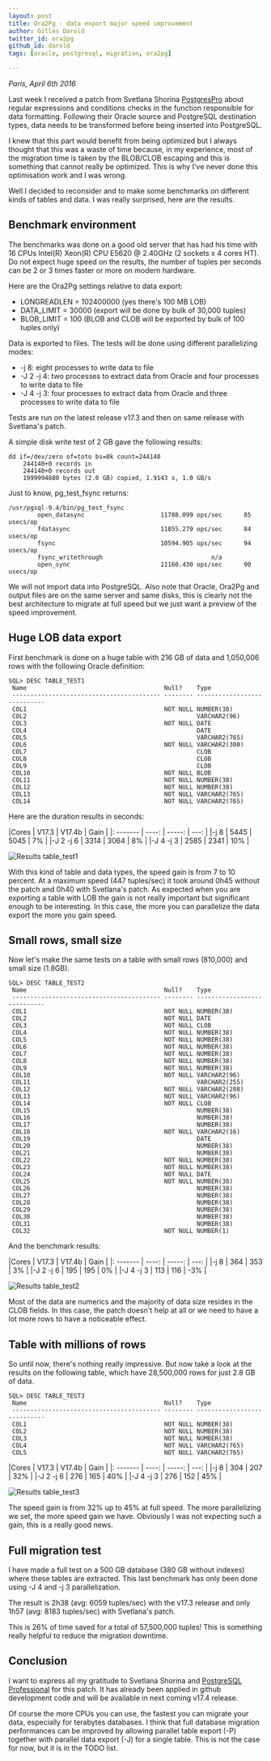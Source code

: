 ```yaml
---
layout: post
title: Ora2Pg - data export major speed improvement
author: Gilles Darold
twitter_id: ora2pg
github_id: darold
tags: [oracle, postgresql, migration, ora2pg]

---
```

*Paris, April 6th 2016*

Last week I received a patch from Svetlana Shorina [PostgresPro](https://postgrespro.ru/) about
regular expressions and conditions checks in the function responsible for
data formatting. Following their Oracle source and PostgreSQL destination
types, data needs to be transformed before being inserted into PostgreSQL.

I knew that this part would benefit from being optimized but I always thought
that this was a waste of time because, in my experience, most of the migration
time is taken by the BLOB/CLOB escaping and this is something that cannot
really be optimized. This is why I've never done this optimisation work and I
was wrong.

Well I decided to reconsider and to make some benchmarks on different kinds of
tables and data. I was really surprised, here are the results.

<!--MORE-->

## Benchmark environment

The benchmarks was done on a good old server that has had his time with 16 CPUs
Intel(R) Xeon(R) CPU E5620 @ 2.40GHz (2 sockets x 4 cores HT). Do not expect
huge speed on the results, the number of tuples per seconds can be 2 or 3 times
faster or more on modern hardware.

Here are the Ora2Pg settings relative to data export:

* LONGREADLEN = 102400000 (yes there's 100 MB LOB)
* DATA_LIMIT = 30000 (export will be done by bulk of 30,000 tuples)
* BLOB_LIMIT = 100 (BLOB and CLOB will be exported by bulk of 100 tuples only)

Data is exported to files. The tests will be done using different parallelizing
modes:

* -j 8: eight processes to write data to file
* -J 2 -j 4: two processes to extract data from Oracle and four processes to write data to file
* -J 4 -j 3: four processes to extract data from Oracle and three processes to write data to file

Tests are run on the latest release v17.3 and then on same release with Svetlana's patch.

A simple disk write test of 2 GB gave the following results:

```
dd if=/dev/zero of=toto bs=8k count=244140
	244140+0 records in
	244140+0 records out
	1999994880 bytes (2.0 GB) copied, 1.9143 s, 1.0 GB/s
```

Just to know, pg_test_fsync returns:

```
/usr/pgsql-9.4/bin/pg_test_fsync
        open_datasync                     11788.099 ops/sec      85 usecs/op
        fdatasync                         11855.279 ops/sec      84 usecs/op
        fsync                             10594.905 ops/sec      94 usecs/op
        fsync_writethrough                              n/a
        open_sync                         11160.430 ops/sec      90 usecs/op
```

We will not import data into PostgreSQL. Also note that Oracle, Ora2Pg and
output files are on the same server and same disks, this is clearly not the
best architecture to migrate at full speed but we just want a preview of the
speed improvement.


## Huge LOB data export

First benchmark is done on a huge table with 216 GB of data and 1,050,006 rows
with the following Oracle definition:

```
SQL> DESC TABLE_TEST1
 Name                                      Null?    Type
 ----------------------------------------- -------- ----------------------------
 COL1                                      NOT NULL NUMBER(38)
 COL2                                               VARCHAR2(96)
 COL3                                      NOT NULL DATE
 COL4                                               DATE
 COL5                                               VARCHAR2(765)
 COL6                                      NOT NULL VARCHAR2(300)
 COL7                                               CLOB
 COL8                                               CLOB
 COL9                                               CLOB
 COL10                                     NOT NULL BLOB
 COL11                                     NOT NULL NUMBER(38)
 COL12                                     NOT NULL NUMBER(38)
 COL13                                     NOT NULL VARCHAR2(765)
 COL14                                     NOT NULL VARCHAR2(765)
```

Here are the duration results in seconds:

|Cores     | V17.3 | V17.4b | Gain |
|: ------- | ----: | -----: | ---: |
|-j 8      |  5445 |  5045  |   7% |
|-J 2 -j 6 |  3314 |  3064  |   8% |
|-J 4 -j 3 |  2585 |  2341  |  10% |

<img src="http://blog.dalibo.com/assets/media/Ora2Pg_data_export_improvement_table_test1.png" title="Results table_test1"/>

With this kind of table and data types, the speed gain is from 7 to 10 percent.
At a maximum speed (447 tuples/sec) it took around 0h45 without the patch and
0h40 with Svetlana's patch. As expected when you are exporting a table with LOB
the gain is not really important but significant enough to be interesting. In
this case, the more you can parallelize the data export the more you gain speed.


## Small rows, small size

Now let's make the same tests on a table with small rows (810,000) and small
size (1.8GB).

```
SQL> DESC TABLE_TEST2
 Name                                      Null?    Type
 ----------------------------------------- -------- ----------------------------
 COL1                                      NOT NULL NUMBER(38)
 COL2                                      NOT NULL DATE
 COL3                                      NOT NULL CLOB
 COL4                                      NOT NULL NUMBER(38)
 COL5                                      NOT NULL NUMBER(38)
 COL6                                      NOT NULL NUMBER(38)
 COL7                                      NOT NULL NUMBER(38)
 COL8                                      NOT NULL NUMBER(38)
 COL9                                      NOT NULL NUMBER(38)
 COL10                                     NOT NULL VARCHAR2(96)
 COL11                                              VARCHAR2(255)
 COL12                                     NOT NULL VARCHAR2(288)
 COL13                                     NOT NULL VARCHAR2(96)
 COL14                                     NOT NULL CLOB
 COL15                                              NUMBER(38)
 COL16                                              NUMBER(38)
 COL17                                              NUMBER(38)
 COL18                                     NOT NULL VARCHAR2(16)
 COL19                                              DATE
 COL20                                              NUMBER(38)
 COL21                                              NUMBER(38)
 COL22                                     NOT NULL NUMBER(38)
 COL23                                     NOT NULL NUMBER(38)
 COL24                                     NOT NULL DATE
 COL25                                     NOT NULL NUMBER(38)
 COL26                                              NUMBER(38)
 COL27                                              NUMBER(38)
 COL28                                              NUMBER(38)
 COL29                                              NUMBER(38)
 COL30                                              NUMBER(38)
 COL31                                              NUMBER(38)
 COL32                                     NOT NULL NUMBER(1)
```

And the benchmark results:

|Cores     | V17.3 | V17.4b | Gain |
|: ------- | ----: | -----: | ---: |
|-j 8      |   364 |   353  |   3% |
|-J 2 -j 6 |   195 |   195  |   0% |
|-J 4 -j 3 |   113 |   116  |  -3% |

<img src="http://blog.dalibo.com/assets/media/Ora2Pg_data_export_improvement_table_test2.png" title="Results table_test2"/>

Most of the data are numerics and the majority of data size resides in the
CLOB fields. In this case, the patch doesn't help at all or we need to
have a lot more rows to have a noticeable effect.


## Table with millions of rows

So until now, there's nothing really impressive. But now take a look at the
results on the following table, which have 28,500,000 rows for just 2.8 GB
of data.

```
SQL> DESC TABLE_TEST3
 Name                                      Null?    Type
 ----------------------------------------- -------- ----------------------------
 COL1                                      NOT NULL NUMBER(38)
 COL2                                      NOT NULL NUMBER(38)
 COL3                                      NOT NULL NUMBER(38)
 COL4                                      NOT NULL VARCHAR2(765)
 COL5                                      NOT NULL VARCHAR2(765)
```

|Cores     | V17.3 | V17.4b | Gain |
|: ------- | ----: | -----: | ---: |
|-j 8      |   304 |   207  |  32% |
|-J 2 -j 6 |   276 |   165  |  40% |
|-J 4 -j 3 |   276 |   152  |  45% |

<img src="http://blog.dalibo.com/assets/media/Ora2Pg_data_export_improvement_table_test3.png" title="Results table_test3"/>

The speed gain is from 32% up to 45% at full speed. The more parallelizing we
set, the more speed gain we have. Obviously I was not expecting such a gain,
this is a really good news.

## Full migration test

I have made a full test on a 500 GB database (380 GB without indexes) where
these tables are extracted. This last benchmark has only been done using -J 4
and -j 3 parallelization.

The result is 2h38 (avg: 6059 tuples/sec) with the v17.3 release and only 1h57
(avg: 8183 tuples/sec) with Svetlana's patch.

This is 26% of time saved for a total of 57,500,000 tuples! This is something
really helpful to reduce the migration downtime.


## Conclusion

I want to express all my gratitude to Svetlana Shorina and [PostgreSQL Professional](https://postgrespro.ru/)
for this patch. It has already been applied in github development code and will
be available in next coming v17.4 release.

Of course the more CPUs you can use, the fastest you can migrate your data, especially
for terabytes databases. I think that full database migration performances can be improved
by allowing parallel table export (-P) together with parallel data export (-J) for a single
table. This is not the case for now, but it is in the TODO list.


